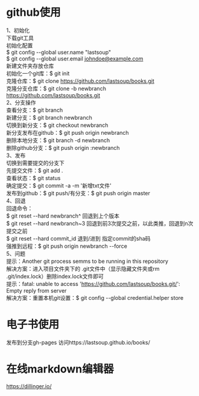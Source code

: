 
# github使用
1、初始化   
下载git工具   
初始化配置   
$ git config --global user.name "lastsoup"   
$ git config --global user.email johndoe@example.com   
新建文件夹存放仓库   
初始化一个git库：$ git init   
克隆仓库：$ git clone https://github.com/lastsoup/books.git   
克隆分支仓库：$ git clone -b newbranch https://github.com/lastsoup/books.git   
2、分支操作   
查看分支：$ git branch   
新建分支：$ git branch newbranch   
切换到新分支：$ git checkout newbranch   
新分支发布在github：$ git push origin newbranch   
删除本地分支：$ git branch -d newbranch   
删除github分支：$ git push origin :newbranch    
3、发布   
切换到需要提交的分支下   
先提交文件：$ git add .   
查看状态：$ git status   
确定提交：$ git commit -a -m '新增txt文件'   
发布到github：$ git push/有分支：$ git push origin master   
4、回退   
回退命令：   
$ git reset --hard newbranch^         回退到上个版本   
$ git reset --hard newbranch~3        回退到前3次提交之前，以此类推，回退到n次提交之前   
$ git reset --hard commit_id     退到/进到 指定commit的sha码   
强推到远程：$ git push origin newbranch --force      
5、问题   
提示：Another git process semms to be running in this repository   
解决方案：进入项目文件夹下的 .git文件中（显示隐藏文件夹或rm .git/index.lock）删除index.lock文件即可   
提示：fatal: unable to access 'https://github.com/lastsoup/books.git/': Empty reply from server   
解决方案：重置本机git设置：$ git config --global credential.helper store   
# 电子书使用   
发布到分支gh-pages 访问https://lastsoup.github.io/books/
# 在线markdown编辑器
https://dillinger.io/
